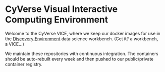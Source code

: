 # CyVerse Visual Interactive Computing Environment

Welcome to the CyVerse VICE, where we keep our docker images for use in the [Discovery Environment](https://de.cyverse.org) data science workbench. 
(Get it? a workbench, a VICE...)

We maintain these repositories with continuous integration. The containers should be auto-rebuilt every week and then pushed to our public/private container registry.

